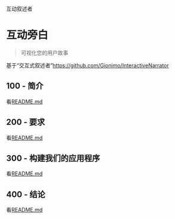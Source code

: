 互动叙述者

# 互动旁白

> 可视化您的用户故事

基于“交互式叙述者”<https://github.com/Gionimo/InteractiveNarrator>

## 100 - 简介

看[README.md](./100/README.md)

## 200 - 要求

看[README.md](./200/README.md)

## 300 - 构建我们的应用程序

看[README.md](./300/README.md)

## 400 - 结论

看[README.md](./400/README.md)
